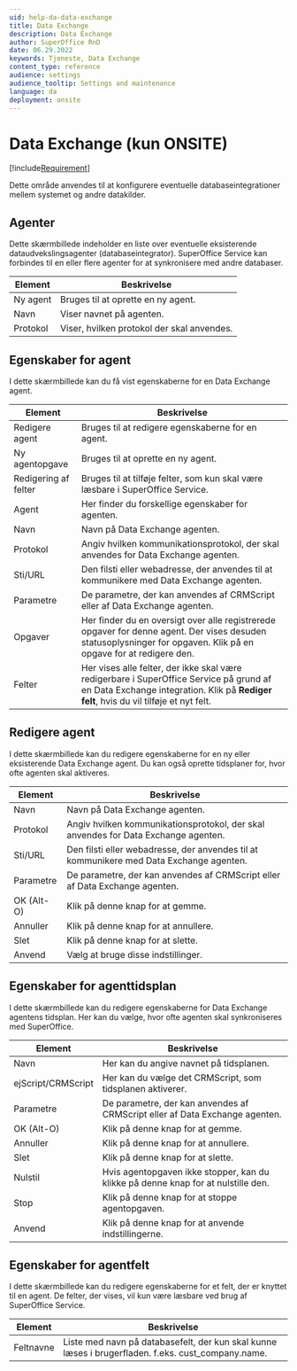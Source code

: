 ```yaml
---
uid: help-da-data-exchange
title: Data Exchange
description: Data Exchange
author: SuperOffice RnD
date: 06.29.2022
keywords: Tjeneste, Data Exchange
content_type: reference
audience: settings
audience_tooltip: Settings and maintenance
language: da
deployment: onsite
---
```


# Data Exchange (kun ONSITE)

[!include[Requirement](../../../../includes/req-dev-tools.md)]

Dette område anvendes til at konfigurere eventuelle databaseintegrationer mellem systemet og andre datakilder.

## Agenter

Dette skærmbillede indeholder en liste over eventuelle eksisterende dataudvekslingsagenter (databaseintegrator). SuperOffice Service kan forbindes til en eller flere agenter for at synkronisere med andre databaser.

| Element | Beskrivelse |
|---|---|
| Ny agent | Bruges til at oprette en ny agent. |
| Navn | Viser navnet på agenten. |
| Protokol | Viser, hvilken protokol der skal anvendes. |

## Egenskaber for agent

I dette skærmbillede kan du få vist egenskaberne for en Data Exchange agent.

| Element | Beskrivelse |
|---|---|
| Redigere agent | Bruges til at redigere egenskaberne for en agent. |
| Ny agentopgave | Bruges til at oprette en ny agent. |
| Redigering af felter | Bruges til at tilføje felter, som kun skal være læsbare i SuperOffice Service. |
| Agent | Her finder du forskellige egenskaber for agenten. |
| Navn | Navn på Data Exchange agenten. |
| Protokol | Angiv hvilken kommunikationsprotokol, der skal anvendes for Data Exchange agenten. |
| Sti/URL | Den filsti eller webadresse, der anvendes til at kommunikere med Data Exchange agenten. |
| Parametre | De parametre, der kan anvendes af CRMScript eller af Data Exchange agenten. |
| Opgaver | Her finder du en oversigt over alle registrerede opgaver for denne agent. Der vises desuden statusoplysninger for opgaven. Klik på en opgave for at redigere den. |
| Felter | Her vises alle felter, der ikke skal være redigerbare i SuperOffice Service på grund af en Data Exchange integration. Klik på **Rediger felt**, hvis du vil tilføje et nyt felt. |

## Redigere agent

I dette skærmbillede kan du redigere egenskaberne for en ny eller eksisterende Data Exchange agent. Du kan også oprette tidsplaner for, hvor ofte agenten skal aktiveres.

| Element | Beskrivelse |
|---|---|
| Navn | Navn på Data Exchange agenten. |
| Protokol | Angiv hvilken kommunikationsprotokol, der skal anvendes for Data Exchange agenten. |
| Sti/URL | Den filsti eller webadresse, der anvendes til at kommunikere med Data Exchange agenten. |
| Parametre | De parametre, der kan anvendes af CRMScript eller af Data Exchange agenten. |
| OK (Alt-O) | Klik på denne knap for at gemme. |
| Annuller | Klik på denne knap for at annullere. |
| Slet | Klik på denne knap for at slette. |
| Anvend | Vælg at bruge disse indstillinger. |

## Egenskaber for agenttidsplan

I dette skærmbillede kan du redigere egenskaberne for Data Exchange agentens tidsplan. Her kan du vælge, hvor ofte agenten skal synkroniseres med SuperOffice.

| Element | Beskrivelse |
|---|---|
| Navn | Her kan du angive navnet på tidsplanen. |
| ejScript/CRMScript | Her kan du vælge det CRMScript, som tidsplanen aktiverer. |
| Parametre | De parametre, der kan anvendes af CRMScript eller af Data Exchange agenten. |
| OK (Alt-O) | Klik på denne knap for at gemme. |
| Annuller | Klik på denne knap for at annullere. |
| Slet | Klik på denne knap for at slette. |
| Nulstil | Hvis agentopgaven ikke stopper, kan du klikke på denne knap for at nulstille den. |
| Stop | Klik på denne knap for at stoppe agentopgaven. |
| Anvend | Klik på denne knap for at anvende indstillingerne. |

## Egenskaber for agentfelt

I dette skærmbillede kan du redigere egenskaberne for et felt, der er knyttet til en agent. De felter, der vises, vil kun være læsbare ved brug af SuperOffice Service.

| Element | Beskrivelse |
|---|---|
| Feltnavne | Liste med navn på databasefelt, der kun skal kunne læses i brugerfladen. f.eks. cust_company.name. |

<!-- Referenced links -->

<!-- Referenced images -->
